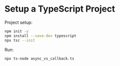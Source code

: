 # Setup a TypeScript Project

Project setup:
```sh
npm init -y
npm install --save-dev typescript
npx tsc --init
```

Run:
```sh
npx ts-node async_vs_callback.ts
```
